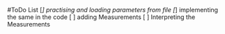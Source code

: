 #ToDo List
[*] practising and loading parameters from file
[*] implementing the same in the code
[ ] adding Measurements
[ ] Interpreting the Measurements
